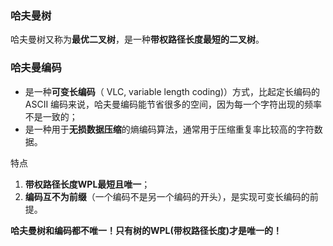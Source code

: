 ### 哈夫曼树

​		哈夫曼树又称为**最优二叉树**，是一种**带权路径长度最短的二叉树**。

### 哈夫曼编码

- 是一种**可变长编码**（ VLC, variable length coding)）方式，比起定长编码的 ASCII 编码来说，哈夫曼编码能节省很多的空间，因为每一个字符出现的频率不是一致的；
- 是一种用于**无损数据压缩**的熵编码算法，通常用于压缩重复率比较高的字符数据。

特点

1. **带权路径长度WPL最短且唯一**；
2. **编码互不为前缀**（一个编码不是另一个编码的开头），是实现可变长编码的前提。

**哈夫曼树和编码都不唯一！只有树的WPL(带权路径长度)才是唯一的！**